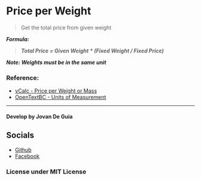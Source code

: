 # Price per Weight

> Get the total price from given weight

___Formula:___

> ***Total Price = Given Weight * (Fixed Weight / Fixed Price)***

___Note: Weights must be in the same unit___

### Reference:

- [vCalc - Price per Weight or Mass](https://www.vcalc.com/wiki/vCalc/Price+per+Weight+or+Mass)
- [OpenTextBC - Units of Measurement](https://opentextbc.ca/basickitchenandfoodservicemanagement/chapter/units-of-measurement/)

----

#### Develop by Jovan De Guia

## Socials

- [Github](https://github.com/jxmked)
- [Facebook](https://www.facebook.com/deguia25)

### License under MIT License